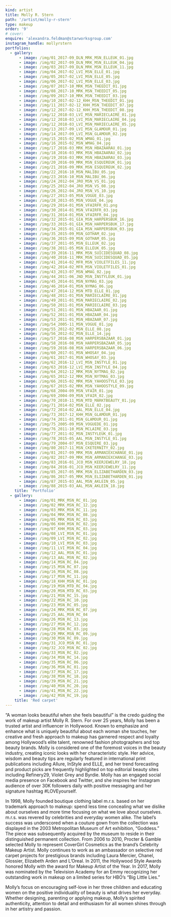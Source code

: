 ```yaml
---
kind: artist
title: Molly R. Stern
path: '/artist/molly-r-stern'
type: makeup
order: '9'
# cover:
enquire: 'alexandra.feldman@starworksgroup.com'
instagram_handle: mollyrstern
portfolios:
  - gallery:
      - image: /img/01_2017-09_DLN_MRK_MSN_ELLEUK_01.jpg
      - image: /img/02_2017-09_DLN_MRK_MSN_ELLEUK_04.jpg
      - image: /img/03_2017-09_DLN_MRK_MSN_ELLEUK_11.jpg
      - image: /img/04_2017-02_LVI_MSN_ELLE_01.jpg
      - image: /img/05_2017-02_LVI_MSN_ELLE_05.jpg
      - image: /img/06_2017-02_LVI_MSN_ELLE_03.jpg
      - image: /img/07_2017-10_MRK_MSN_THEEDIT_01.jpg
      - image: /img/08_2017-10_MRK_MSN_THEEDIT_05.jpg
      - image: /img/09_2017-10_MRK_MSN_THEEDIT_03.jpg
      - image: /img/10_2017-02-12_KHH_MSN_THEEDIT_01.jpg
      - image: /img/11_2017-02-12_KHH_MSN_THEEDIT_07.jpg
      - image: /img/12_2017-02-12_KHH_MSN_THEEDIT_08.jpg
      - image: /img/12_2018-03_LVI_MSN_MARIECLAIRE_01.jpg
      - image: /img/12_2018-03_LVI_MSN_MARIECLAIRE_04.jpg
      - image: /img/12_2018-03_LVI_MSN_MARIECLAIRE_05.jpg
      - image: /img/13_2017-09_LVI_MSN_GLAMOUR_01.jpg
      - image: /img/14_2017-09_LVI_MSN_GLAMOUR_02.jpg
      - image: /img/15_2015-02_MSN_WMAG_01.jpg
      - image: /img/16_2015-02_MSN_WMAG_04.jpg
      - image: /img/17_2016-03_MRK_MSN_HBAZAARAU_01.jpg
      - image: /img/18_2016-03_MRK_MSN_HBAZAARAU_02.jpg
      - image: /img/19_2016-03_MRK_MSN_HBAZAARAU_03.jpg
      - image: /img/20_2016-09_MRK_MSN_ESQUIREUK_01.jpg
      - image: /img/21_2016-09_MRK_MSN_ESQUIREUK_02.jpg
      - image: /img/22_2016-10_MSN_MALIBU_05.jpg
      - image: /img/23_2016-10_MSN_MALIBU_06.jpg
      - image: /img/24_2012-04_JRO_MSN_VS_01.jpg
      - image: /img/25_2012-04_JRO_MSN_VS_08.jpg
      - image: /img/26_2012-04_JRO_MSN_VS_10.jpg
      - image: /img/27_2013-05_MSN_VOGUE_03.jpg
      - image: /img/28_2013-05_MSN_VOGUE_04.jpg
      - image: /img/29_2014-01_MSN_VFAIRFR_01.png
      - image: /img/30_2014-01_MSN_VFAIRFR_03.jpg
      - image: /img/31_2014-01_MSN_VFAIRFR_04.jpg
      - image: /img/32_2015-01_GIA_MSN_HARPERSBUK_16.jpg
      - image: /img/33_2015-01_GIA_MSN_HARPERSBUK_17.jpg
      - image: /img/34_2015-01_GIA_MSN_HARPERSBUK_03.jpg
      - image: /img/35_2015-09_MSN_GOTHAM_02.jpg
      - image: /img/36_2015-09_MSN_GOTHAM_05.jpg
      - image: /img/37_2011-05_MSN_ELLEUK_02.jpg
      - image: /img/38_2011-05_MSN_ELLEUK_05.jpg
      - image: /img/39_2016-11_MRK_MSN_SUICIDESQUAD_08.jpg
      - image: /img/40_2016-11_MRK_MSN_SUICIDESQUAD_05.jpg
      - image: /img/41_2014-02_MFR_MSN_VIOLETFILES_11.jpg
      - image: /img/42_2014-02_MFR_MSN_VIOLETFILES_01.jpg
      - image: /img/43_2013-07_MSN_WMAG_02.jpg
      - image: /img/44_2011-06_JND_MSN_INSTYLEUK_01.jpg
      - image: /img/45_2014-01_MSN_NYMAG_03.jpg
      - image: /img/46_2014-01_MSN_NYMAG_06.jpg
      - image: /img/47_2014-12_MSN_MTD_ELLE_01.jpg
      - image: /img/48_2011-01_MSN_MARIECLAIRE_01.jpg
      - image: /img/49_2011-01_MSN_MARIECLAIRE_02.jpg
      - image: /img/50_2011-01_MSN_MARIECLAIRE_03.jpg
      - image: /img/51_2011-01_MSN_HBAZAAR_01.jpg
      - image: /img/52_2011-01_MSN_HBAZAAR_04.jpg
      - image: /img/53_2011-01_MSN_HBAZAAR_07.jpg
      - image: /img/54_2005-11_MSN_VOGUE_01.jpg
      - image: /img/55_2012-02_MSN_ELLE_08.jpg
      - image: /img/56_2012-02_MSN_ELLE_14.jpg
      - image: /img/57_2016-08_MSN_HARPERSBAZAAR_01.jpg
      - image: /img/58_2016-08_MSN_HARPERSBAZAAR_05.jpg
      - image: /img/59_2016-08_MSN_HARPERSBAZAAR_06.jpg
      - image: /img/60_2017-01_MSN_WHOSAY_04.jpg
      - image: /img/61_2017-01_MSN_WHOSAY_03.jpg
      - image: /img/62_2016-12_LVI_MSN_INSTYLE_01.jpg
      - image: /img/63_2016-12_LVI_MSN_INSTYLE_04.jpg
      - image: /img/64_2012-12_MRK_MSN_NYTMAG_02.jpg
      - image: /img/65_2012-12_MRK_MSN_NYTMAG_03.jpg
      - image: /img/66_2015-02_MRK_MSN_YAHOOSTYLE_03.jpg
      - image: /img/67_2015-02_MRK_MSN_YAHOOSTYLE_09.jpg
      - image: /img/68_2004-09_MSN_VFAIR_01.jpg
      - image: /img/69_2004-09_MSN_VFAIR_02.jpg
      - image: /img/70_2010-11_MSN_MTD_MARKTBEAUTY_01.jpg
      - image: /img/71_2014-02_MSN_ELLE_02.jpg
      - image: /img/72_2014-02_AAL_MSN_ELLE_04.jpg
      - image: /img/73_2017-12_KHH_MSN_GLAMOUR_01.jpg
      - image: /img/74_2011-01_MSN_GLAMOUR_01.jpg
      - image: /img/75_2005-09_MSN_VOGUEDE_01.jpg
      - image: /img/76_2011-10_MSN_MCLAIRE_03.jpg
      - image: /img/77_2011-02_MSN_INSTYLEUK_01.jpg
      - image: /img/78_2015-05_AAL_MSN_INSTYLE_01.jpg
      - image: /img/79_2004-07_MSN_ESQUIRE_03.jpg
      - image: /img/80_2017-11_MSN_CKETERNITY_02.jpg
      - image: /img/81_2017-09_MRK_MSN_ARMANIEXCHANGE_01.jpg
      - image: /img/82_2017-09_MRK_MSN_ARMANIEXCHANGE_03.jpg
      - image: /img/83_2016-01_JCO_MSN_KEERJEWELRY_18.jpg
      - image: /img/84_2016-01_JCO_MSN_KEERJEWELRY_11.jpg
      - image: /img/85_2017-05_MRK_MSN_ELIZABETHARDEN_03.jpg
      - image: /img/86_2017-05_MRK_MSN_ELIZABETHARDEN_01.jpg
      - image: /img/87_2015-03_AAL_MSN_AKLEIN_05.jpg
      - image: /img/88_2015-03_AAL_MSN_AKLEIN_18.jpg
    title: 'Portfolio'
  - gallery:
      - image: /img/01_MRK_MSN_RC_01.jpg
      - image: /img/02_MRK_MSN_RC_12.jpg
      - image: /img/03_MRK_MSN_RC_11.jpg
      - image: /img/04_MRK_MSN_RC_08.jpg
      - image: /img/05_MRK_MSN_RC_03.jpg
      - image: /img/06_KHH_MSN_RC_02.jpg
      - image: /img/07_KHH_MSN_RC_03.jpg
      - image: /img/08_LVI_MSN_RC_01.jpg
      - image: /img/09_LVI_MSN_RC_02.jpg
      - image: /img/10_LVI_MSN_RC_03.jpg
      - image: /img/11_LVI_MSN_RC_04.jpg
      - image: /img/12_AAL_MSN_RC_01.jpg
      - image: /img/13_AAL_MSN_RC_02.jpg
      - image: /img/14_MSN_RC_04.jpg
      - image: /img/15_MSN_RC_07.jpg
      - image: /img/16_MSN_RC_08.jpg
      - image: /img/17_MSN_RC_11.jpg
      - image: /img/18_KHH_MSN_RC_01.jpg
      - image: /img/19_MSN_MTD_RC_04.jpg
      - image: /img/20_MSN_MTD_RC_03.jpg
      - image: /img/21_MSN_RC_15.jpg
      - image: /img/22_MSN_RC_10.jpg
      - image: /img/23_MSN_RC_05.jpg
      - image: /img/24_MRK_MSN_RC_07.jpg
      - image: /img/25_AAL_MSN_RC_04
      - image: /img/26_MSN_RC_13.jpg
      - image: /img/27_MSN_RC_12.jpg
      - image: /img/28_MSN_RC_03.jpg
      - image: /img/29_MRK_MSN_RC_09.jpg
      - image: /img/30_MSN_RC_09.jpg
      - image: /img/31_JCO_MSN_RC_01.jpg
      - image: /img/32_JCO_MSN_RC_02.jpg
      - image: /img/33_MSN_RC_02.jpg
      - image: /img/34_MSN_RC_14.jpg
      - image: /img/35_MSN_RC_06.jpg
      - image: /img/36_MSN_RC_01.jpg
      - image: /img/37_MSN_RC_17.jpg
      - image: /img/38_MSN_RC_18.jpg
      - image: /img/39_MSN_RC_21.jpg
      - image: /img/40_MSN_RC_20.jpg
      - image: /img/41_MSN_RC_22.jpg
      - image: /img/42_MSN_RC_19.jpg
    title: 'Red carpet'
---
```

“A woman looks beautiful when she feels beautiful” is the credo guiding the work of makeup artist Molly R. Stern. For over 25 years, Molly has been a trusted artist and influencer in Hollywood. Known to emphasize and enhance what is uniquely beautiful about each woman she touches, her creative and fresh approach to makeup has garnered respect and loyalty among Hollywood’s elite talent, renowned fashion photographers and top beauty brands. Molly is considered one of the foremost voices in the beauty industry, creating iconic looks with her characteristic style. Her advice, wisdom and beauty tips are regularly featured in international print publications including Allure, InStyle and ELLE, and her trend forecasting and product picks are frequently highlighted on top editorial beauty sites including Refinery29, Violet Grey and Byrdie. Molly has an engaged social media presence on Facebook and Twitter, and she inspires her Instagram audience of over 30K followers daily with positive messaging and her signature hashtag #LOVEyourself.

In 1998, Molly founded boutique clothing label m.r.s. based on her trademark approach to makeup: spend less time concealing what we dislike about ourselves and more time focusing on what we love about ourselves. m.r.s. was revered by celebrities and everyday women alike. The label’s success was underscored when a couture gown from the collection was displayed in the 2003 Metropolitan Museum of Art exhibition, “Goddess.” The piece was subsequently acquired by the museum to reside in their distinguished permanent collection. From 2006 to 2010, Procter & Gamble selected Molly to represent CoverGirl Cosmetics as the brand’s Celebrity Makeup Artist. Molly continues to work as an ambassador on selective red carpet projects for prestigious brands including Laura Mercier, Chanel, Glossier, Elizabeth Arden and L’Oreal. In 2011, the Hollywood Style Awards honored Molly with the award for Makeup Artist of the Year. In 2017, Molly was nominated by the Television Academy for an Emmy recognizing her outstanding work in makeup on a limited series for HBO’s “Big Little Lies.”

Molly’s focus on encouraging self-love in her three children and educating women on the positive individuality of beauty is what drives her everyday. Whether designing, parenting or applying makeup, Molly’s spirited authenticity, attention to detail and enthusiasm for all women shines through in her artistry and passion.
